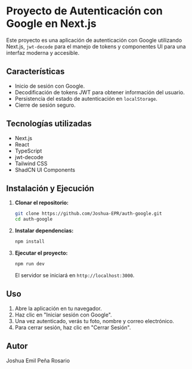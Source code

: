 # Proyecto de Autenticación con Google en Next.js

Este proyecto es una aplicación de autenticación con Google utilizando Next.js, `jwt-decode` para el manejo de tokens y componentes UI para una interfaz moderna y accesible.

## Características
- Inicio de sesión con Google.
- Decodificación de tokens JWT para obtener información del usuario.
- Persistencia del estado de autenticación en `localStorage`.
- Cierre de sesión seguro.

## Tecnologías utilizadas
- Next.js
- React
- TypeScript
- jwt-decode
- Tailwind CSS
- ShadCN UI Components

## Instalación y Ejecución
1. **Clonar el repositorio:**
   ```sh
   git clone https://github.com/Joshua-EPR/auth-google.git
   cd auth-google
   ```

2. **Instalar dependencias:**
   ```sh
   npm install
   ```

3. **Ejecutar el proyecto:**
   ```sh
   npm run dev
   ```
   El servidor se iniciará en `http://localhost:3000`.

## Uso
1. Abre la aplicación en tu navegador.
2. Haz clic en "Iniciar sesión con Google".
3. Una vez autenticado, verás tu foto, nombre y correo electrónico.
4. Para cerrar sesión, haz clic en "Cerrar Sesión".

## Autor
Joshua Emil Peña Rosario

